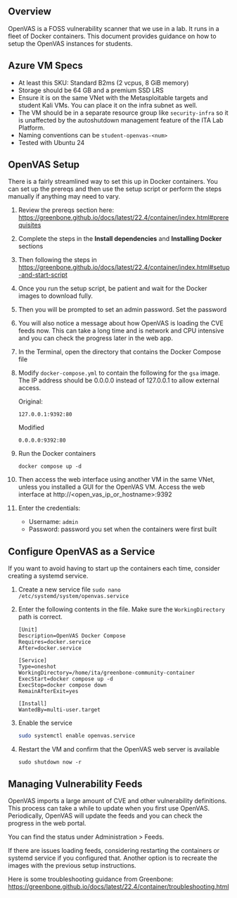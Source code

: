 ## Overview

OpenVAS is a FOSS vulnerability scanner that we use in a lab. It runs in a fleet of Docker containers. This document provides guidance on how to setup the OpenVAS instances for students.

## Azure VM Specs
- At least this SKU: Standard B2ms (2 vcpus, 8 GiB memory)
- Storage should be 64 GB and a premium SSD LRS
- Ensure it is on the same VNet with the Metasploitable targets and student Kali VMs. You can place it on the infra subnet as well.
- The VM should be in a separate resource group like `security-infra` so it is unaffected by the autoshutdown management feature of the ITA Lab Platform.
- Naming conventions can be `student-openvas-<num>`
- Tested with Ubuntu 24

## OpenVAS Setup
There is a fairly streamlined way to set this up in Docker containers. You can set up the prereqs and then use the setup script or perform the steps manually if anything may need to vary.

1. Review the prereqs section here: https://greenbone.github.io/docs/latest/22.4/container/index.html#prerequisites

1. Complete the steps in the **Install dependencies** and **Installing Docker** sections

1. Then following the steps in https://greenbone.github.io/docs/latest/22.4/container/index.html#setup-and-start-script

1. Once you run the setup script, be patient and wait for the Docker images to download fully.

1. Then you will be prompted to set an admin password. Set the password

1. You will also notice a message about how OpenVAS is loading the CVE feeds now. This can take a long time and is network and CPU intensive and you can check the progress later in the web app.

1. In the Terminal, open the directory that contains the Docker Compose file

1. Modify `docker-compose.yml` to contain the following for the `gsa` image. The IP address should be 0.0.0.0 instead of 127.0.0.1 to allow external access.

    Original:
    ```
    127.0.0.1:9392:80
    ```

    Modified
    ```
    0.0.0.0:9392:80
    ```

1. Run the Docker containers

    ```
    docker compose up -d
    ```

1. Then access the web interface using another VM in the same VNet, unless you installed a GUI for the OpenVAS VM. Access the web interface at http://<open_vas_ip_or_hostname>:9392

1. Enter the credentials:
    - Username: `admin`
    - Password: password you set when the containers were first built

## Configure OpenVAS as a Service
If you want to avoid having to start up the containers each time, consider creating a systemd service.

1. Create a new service file `sudo nano /etc/systemd/system/openvas.service`

1. Enter the following contents in the file. Make sure the `WorkingDirectory` path is correct.

    ```
    [Unit]
    Description=OpenVAS Docker Compose
    Requires=docker.service
    After=docker.service
    
    [Service]
    Type=oneshot
    WorkingDirectory=/home/ita/greenbone-community-container
    ExecStart=docker compose up -d
    ExecStop=docker compose down
    RemainAfterExit=yes
    
    [Install]
    WantedBy=multi-user.target
    ```

1. Enable the service

    ```bash
    sudo systemctl enable openvas.service
    ```

1. Restart the VM and confirm that the OpenVAS web server is available

    ```
    sudo shutdown now -r
    ```

## Managing Vulnerability Feeds
OpenVAS imports a large amount of CVE and other vulnerability definitions. This process can take a while to update when you first use OpenVAS. Periodically, OpenVAS will update the feeds and you can check the progress in the web portal.

You can find the status under Administration > Feeds.

If there are issues loading feeds, considering restarting the containers or systemd service if you configured that. Another option is to recreate the images with the previous setup instructions.

Here is some troubleshooting guidance from Greenbone: https://greenbone.github.io/docs/latest/22.4/container/troubleshooting.html
